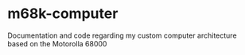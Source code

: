 # m68k-computer
Documentation and code regarding my custom computer architecture based on the Motorolla 68000
